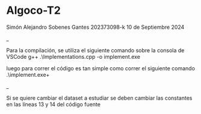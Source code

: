 # Algoco-T2

Simón Alejandro Sobenes Gantes 202373098-k 10 de Septiembre 2024

_

Para la compilación, se utiliza el siguiente comando sobre la consola de VSCode
g++ .\Implementations.cpp -o implement.exe

luego para correr el código es tan simple como correr el siguiente comando
.\implement.exe+

_

Si se quiere cambiar el dataset a estudiar se deben cambiar las constantes
en las líneas 13 y 14 del código fuente
